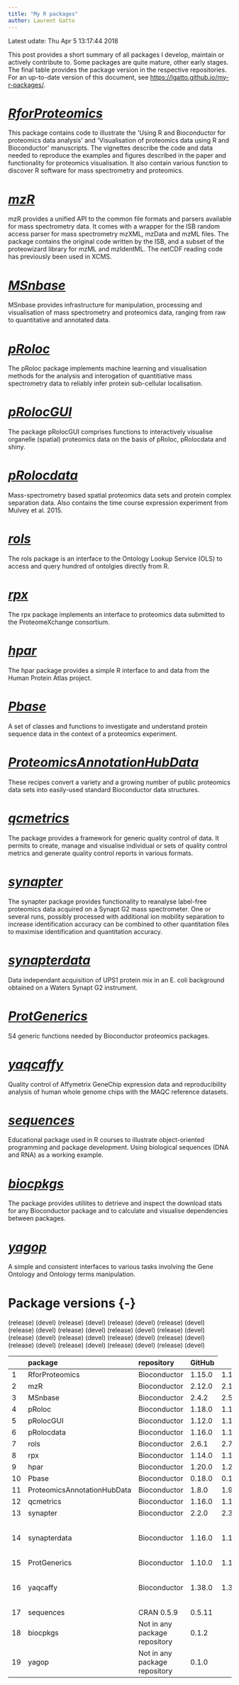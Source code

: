 ```yaml
---
title: "My R packages"
author: Laurent Gatto
---
```


Latest udate: Thu Apr  5 13:17:44 2018

This post provides a short summary of all packages I develop, maintain or
actively contribute to. Some packages are quite mature, other early stages.
The final table provides the package version in the respective repositories.
For an up-to-date version of this document, see
https://lgatto.github.io/my-r-packages/.




# *[RforProteomics](http://bioconductor.org/packages/RforProteomics)*

This package contains code to illustrate the 'Using R and Bioconductor for proteomics data analysis' and 'Visualisation of proteomics data using R and Bioconductor' manuscripts. The vignettes describe the code and data needed to reproduce the examples and figures described in the paper and functionality for proteomics visualisation. It also contain various function to discover R software for mass spectrometry and proteomics.

# *[mzR](http://bioconductor.org/packages/mzR)*

mzR provides a unified API to the common file formats and parsers available for mass spectrometry data. It comes with a wrapper for the ISB random access parser for mass spectrometry mzXML, mzData and mzML files. The package contains the original code written by the ISB, and a subset of the proteowizard library for mzML and mzIdentML. The netCDF reading code has previously been used in XCMS.


# *[MSnbase](http://bioconductor.org/packages/MSnbase)*

MSnbase provides infrastructure for manipulation,
processing and visualisation of mass spectrometry and
proteomics data, ranging from raw to quantitative and
annotated data.

# *[pRoloc](http://bioconductor.org/packages/pRoloc)*

The pRoloc package implements machine learning and
visualisation methods for the analysis and interogation
of quantitiative mass spectrometry data to reliably infer
protein sub-cellular localisation.

# *[pRolocGUI](http://bioconductor.org/packages/pRolocGUI)*

The package pRolocGUI comprises functions to interactively visualise organelle (spatial) proteomics data on the basis of pRoloc, pRolocdata and shiny.

# *[pRolocdata](http://bioconductor.org/packages/pRolocdata)*

Mass-spectrometry based spatial proteomics data sets and
protein complex separation data. Also contains the time
course expression experiment from Mulvey et al. 2015.

# *[rols](http://bioconductor.org/packages/rols)*

The rols package is an interface to the Ontology Lookup
Service (OLS) to access and query hundred of ontolgies
directly from R.

# *[rpx](http://bioconductor.org/packages/rpx)*

The rpx package implements an interface to proteomics data submitted to the ProteomeXchange consortium.

# *[hpar](http://bioconductor.org/packages/hpar)*

The hpar package provides a simple R interface to and
data from the Human Protein Atlas project.

# *[Pbase](http://bioconductor.org/packages/Pbase)*

A set of classes and functions to investigate and understand protein sequence data in the context of a proteomics experiment.

# *[ProteomicsAnnotationHubData](http://bioconductor.org/packages/ProteomicsAnnotationHubData)*

These recipes convert a variety and a growing number of public proteomics data sets into easily-used standard Bioconductor data structures.

# *[qcmetrics](http://bioconductor.org/packages/qcmetrics)*

The package provides a framework for generic quality
control of data. It permits to create, manage and
visualise individual or sets of quality control metrics
and generate quality control reports in various formats.

# *[synapter](http://bioconductor.org/packages/synapter)*

The synapter package provides functionality to reanalyse label-free proteomics data acquired on a Synapt G2 mass spectrometer. One or several runs, possibly processed with additional ion mobility separation to increase identification accuracy can be combined to other quantitation files to maximise identification and quantitation accuracy.

# *[synapterdata](http://bioconductor.org/packages/synapterdata)*

Data independant acquisition of UPS1 protein mix in 
an E. coli background obtained on a Waters Synapt G2 
instrument.

# *[ProtGenerics](http://bioconductor.org/packages/ProtGenerics)*

S4 generic functions needed by Bioconductor proteomics packages.

# *[yaqcaffy](http://bioconductor.org/packages/yaqcaffy)*

Quality control of Affymetrix GeneChip expression data  and reproducibility analysis of human whole genome chips  with the MAQC reference datasets. 

# *[sequences](http://bioconductor.org/packages/sequences)*

Educational package used in R courses to illustrate object-oriented programming and package development. Using biological sequences (DNA and RNA) as a working example.

# *[biocpkgs](https://github.com/lgatto/biocpkgs)*

The package provides utiliites to detrieve and inspect the download stats for any Bioconductor package and to calculate and visualise dependencies between packages.

# *[yagop](https://github.com/lgatto/yagop)*


A simple and consistent interfaces to various tasks involving the Gene Ontology and Ontology terms manipulation.

# Package versions {-}


|   |package                     |repository                                                               |GitHub                  |
|:--|:---------------------------|:------------------------------------------------------------------------|:-----------------------|
|1  |RforProteomics              |Bioconductor 	    <td>1.15.0</td> (release) 	    <td>1.17.1</td> (devel) |1.17.1                  |
|2  |mzR                         |Bioconductor 	    <td>2.12.0</td> (release) 	    <td>2.13.6</td> (devel) |2.13.6                  |
|3  |MSnbase                     |Bioconductor 	    <td>2.4.2</td> (release) 	    <td>2.5.9</td> (devel)   |2.5.11                  |
|4  |pRoloc                      |Bioconductor 	    <td>1.18.0</td> (release) 	    <td>1.19.3</td> (devel) |1.19.4                  |
|5  |pRolocGUI                   |Bioconductor 	    <td>1.12.0</td> (release) 	    <td>1.13.1</td> (devel) |1.13.1                  |
|6  |pRolocdata                  |Bioconductor 	    <td>1.16.0</td> (release) 	    <td>1.17.2</td> (devel) |1.17.3                  |
|7  |rols                        |Bioconductor 	    <td>2.6.1</td> (release) 	    <td>2.7.2</td> (devel)   |2.7.2                   |
|8  |rpx                         |Bioconductor 	    <td>1.14.0</td> (release) 	    <td>1.15.0</td> (devel) |1.13.5                  |
|9  |hpar                        |Bioconductor 	    <td>1.20.0</td> (release) 	    <td>1.21.1</td> (devel) |1.21.1                  |
|10 |Pbase                       |Bioconductor 	    <td>0.18.0</td> (release) 	    <td>0.19.1</td> (devel) |0.15.3                  |
|11 |ProteomicsAnnotationHubData |Bioconductor 	    <td>1.8.0</td> (release) 	    <td>1.9.0</td> (devel)   |1.3.3                   |
|12 |qcmetrics                   |Bioconductor 	    <td>1.16.0</td> (release) 	    <td>1.17.1</td> (devel) |1.17.1                  |
|13 |synapter                    |Bioconductor 	    <td>2.2.0</td> (release) 	    <td>2.3.1</td> (devel)   |2.3.2                   |
|14 |synapterdata                |Bioconductor 	    <td>1.16.0</td> (release) 	    <td>1.17.0</td> (devel) |Not available on Github |
|15 |ProtGenerics                |Bioconductor 	    <td>1.10.0</td> (release) 	    <td>1.11.0</td> (devel) |1.9.1                   |
|16 |yaqcaffy                    |Bioconductor 	    <td>1.38.0</td> (release) 	    <td>1.39.0</td> (devel) |Not available on Github |
|17 |sequences                   |CRAN 0.5.9                                                               |0.5.11                  |
|18 |biocpkgs                    |Not in any package repository                                            |0.1.2                   |
|19 |yagop                       |Not in any package repository                                            |0.1.0                   |
